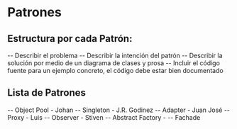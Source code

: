 # Patrones
## Estructura por cada Patrón:
-- Describir el problema
-- Describir la intención del patrón
-- Describir la solución por medio de un diagrama de clases y prosa
-- Incluir el código fuente para un ejemplo concreto, el código debe estar bien documentado

## Lista de Patrones
-- Object Pool - Johan
-- Singleton - J.R. Godinez
-- Adapter - Juan José
-- Proxy - Luis
-- Observer - Stiven
-- Abstract Factory - 
-- Fachade
